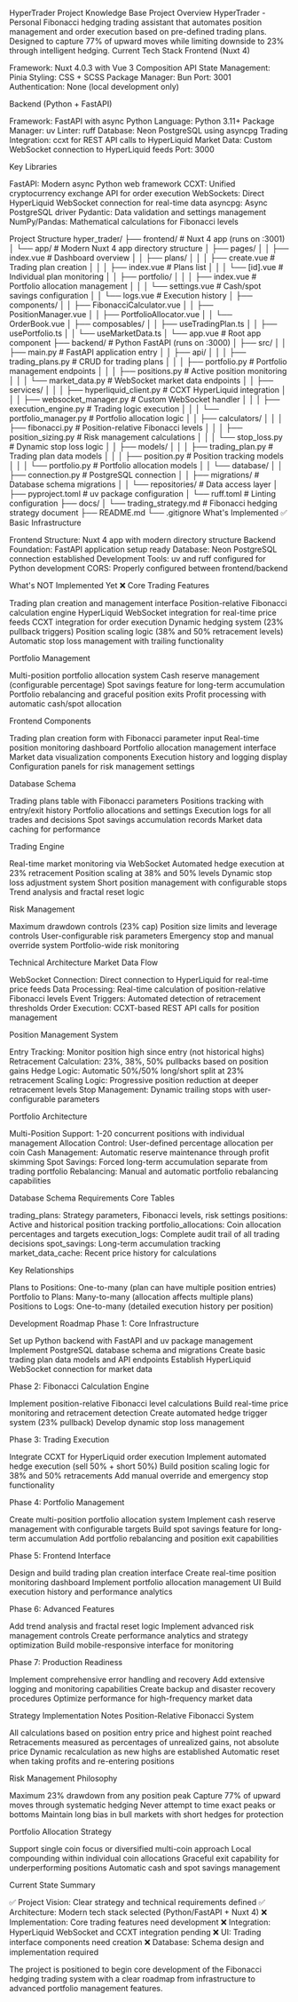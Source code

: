 HyperTrader Project Knowledge Base
Project Overview
HyperTrader - Personal Fibonacci hedging trading assistant that automates position management and order execution based on pre-defined trading plans. Designed to capture 77% of upward moves while limiting downside to 23% through intelligent hedging.
Current Tech Stack
Frontend (Nuxt 4)

Framework: Nuxt 4.0.3 with Vue 3 Composition API
State Management: Pinia
Styling: CSS + SCSS
Package Manager: Bun
Port: 3001
Authentication: None (local development only)

Backend (Python + FastAPI)

Framework: FastAPI with async Python
Language: Python 3.11+
Package Manager: uv
Linter: ruff
Database: Neon PostgreSQL using asyncpg
Trading Integration: ccxt for REST API calls to HyperLiquid
Market Data: Custom WebSocket connection to HyperLiquid feeds
Port: 3000

Key Libraries

FastAPI: Modern async Python web framework
CCXT: Unified cryptocurrency exchange API for order execution
WebSockets: Direct HyperLiquid WebSocket connection for real-time data
asyncpg: Async PostgreSQL driver
Pydantic: Data validation and settings management
NumPy/Pandas: Mathematical calculations for Fibonacci levels

Project Structure
hyper_trader/
├── frontend/                 # Nuxt 4 app (runs on :3001)
│   └── app/                  # Modern Nuxt 4 app directory structure
│       ├── pages/
│       │   ├── index.vue           # Dashboard overview
│       │   ├── plans/
│       │   │   ├── create.vue      # Trading plan creation
│       │   │   ├── index.vue       # Plans list
│       │   │   └── [id].vue        # Individual plan monitoring
│       │   ├── portfolio/
│       │   │   ├── index.vue       # Portfolio allocation management
│       │   │   └── settings.vue    # Cash/spot savings configuration
│       │   └── logs.vue            # Execution history
│       ├── components/
│       │   ├── FibonacciCalculator.vue
│       │   ├── PositionManager.vue
│       │   ├── PortfolioAllocator.vue
│       │   └── OrderBook.vue
│       ├── composables/
│       │   ├── useTradingPlan.ts
│       │   ├── usePortfolio.ts
│       │   └── useMarketData.ts
│       └── app.vue               # Root app component
├── backend/                  # Python FastAPI (runs on :3000)
│   ├── src/
│   │   ├── main.py                 # FastAPI application entry
│   │   ├── api/
│   │   │   ├── trading_plans.py    # CRUD for trading plans
│   │   │   ├── portfolio.py        # Portfolio management endpoints
│   │   │   ├── positions.py        # Active position monitoring
│   │   │   └── market_data.py      # WebSocket market data endpoints
│   │   ├── services/
│   │   │   ├── hyperliquid_client.py    # CCXT HyperLiquid integration
│   │   │   ├── websocket_manager.py     # Custom WebSocket handler
│   │   │   ├── execution_engine.py      # Trading logic execution
│   │   │   └── portfolio_manager.py     # Portfolio allocation logic
│   │   ├── calculators/
│   │   │   ├── fibonacci.py        # Position-relative Fibonacci levels
│   │   │   ├── position_sizing.py  # Risk management calculations
│   │   │   └── stop_loss.py        # Dynamic stop loss logic
│   │   ├── models/
│   │   │   ├── trading_plan.py     # Trading plan data models
│   │   │   ├── position.py         # Position tracking models
│   │   │   └── portfolio.py        # Portfolio allocation models
│   │   └── database/
│   │       ├── connection.py       # PostgreSQL connection
│   │       ├── migrations/         # Database schema migrations
│   │       └── repositories/       # Data access layer
│   ├── pyproject.toml             # uv package configuration
│   └── ruff.toml                  # Linting configuration
├── docs/
│   └── trading_strategy.md        # Fibonacci hedging strategy document
├── README.md
└── .gitignore
What's Implemented ✅
Basic Infrastructure

Frontend Structure: Nuxt 4 app with modern directory structure
Backend Foundation: FastAPI application setup ready
Database: Neon PostgreSQL connection established
Development Tools: uv and ruff configured for Python development
CORS: Properly configured between frontend/backend

What's NOT Implemented Yet ❌
Core Trading Features

 Trading plan creation and management interface
 Position-relative Fibonacci calculation engine
 HyperLiquid WebSocket integration for real-time price feeds
 CCXT integration for order execution
 Dynamic hedging system (23% pullback triggers)
 Position scaling logic (38% and 50% retracement levels)
 Automatic stop loss management with trailing functionality

Portfolio Management

 Multi-position portfolio allocation system
 Cash reserve management (configurable percentage)
 Spot savings feature for long-term accumulation
 Portfolio rebalancing and graceful position exits
 Profit processing with automatic cash/spot allocation

Frontend Components

 Trading plan creation form with Fibonacci parameter input
 Real-time position monitoring dashboard
 Portfolio allocation management interface
 Market data visualization components
 Execution history and logging display
 Configuration panels for risk management settings

Database Schema

 Trading plans table with Fibonacci parameters
 Positions tracking with entry/exit history
 Portfolio allocations and settings
 Execution logs for all trades and decisions
 Spot savings accumulation records
 Market data caching for performance

Trading Engine

 Real-time market monitoring via WebSocket
 Automated hedge execution at 23% retracement
 Position scaling at 38% and 50% levels
 Dynamic stop loss adjustment system
 Short position management with configurable stops
 Trend analysis and fractal reset logic

Risk Management

 Maximum drawdown controls (23% cap)
 Position size limits and leverage controls
 User-configurable risk parameters
 Emergency stop and manual override system
 Portfolio-wide risk monitoring

Technical Architecture
Market Data Flow

WebSocket Connection: Direct connection to HyperLiquid for real-time price feeds
Data Processing: Real-time calculation of position-relative Fibonacci levels
Event Triggers: Automated detection of retracement thresholds
Order Execution: CCXT-based REST API calls for position management

Position Management System

Entry Tracking: Monitor position high since entry (not historical highs)
Retracement Calculation: 23%, 38%, 50% pullbacks based on position gains
Hedge Logic: Automatic 50%/50% long/short split at 23% retracement
Scaling Logic: Progressive position reduction at deeper retracement levels
Stop Management: Dynamic trailing stops with user-configurable parameters

Portfolio Architecture

Multi-Position Support: 1-20 concurrent positions with individual management
Allocation Control: User-defined percentage allocation per coin
Cash Management: Automatic reserve maintenance through profit skimming
Spot Savings: Forced long-term accumulation separate from trading portfolio
Rebalancing: Manual and automatic portfolio rebalancing capabilities

Database Schema Requirements
Core Tables

trading_plans: Strategy parameters, Fibonacci levels, risk settings
positions: Active and historical position tracking
portfolio_allocations: Coin allocation percentages and targets
execution_logs: Complete audit trail of all trading decisions
spot_savings: Long-term accumulation tracking
market_data_cache: Recent price history for calculations

Key Relationships

Plans to Positions: One-to-many (plan can have multiple position entries)
Portfolio to Plans: Many-to-many (allocation affects multiple plans)
Positions to Logs: One-to-many (detailed execution history per position)

Development Roadmap
Phase 1: Core Infrastructure

Set up Python backend with FastAPI and uv package management
Implement PostgreSQL database schema and migrations
Create basic trading plan data models and API endpoints
Establish HyperLiquid WebSocket connection for market data

Phase 2: Fibonacci Calculation Engine

Implement position-relative Fibonacci level calculations
Build real-time price monitoring and retracement detection
Create automated hedge trigger system (23% pullback)
Develop dynamic stop loss management

Phase 3: Trading Execution

Integrate CCXT for HyperLiquid order execution
Implement automated hedge execution (sell 50% + short 50%)
Build position scaling logic for 38% and 50% retracements
Add manual override and emergency stop functionality

Phase 4: Portfolio Management

Create multi-position portfolio allocation system
Implement cash reserve management with configurable targets
Build spot savings feature for long-term accumulation
Add portfolio rebalancing and position exit capabilities

Phase 5: Frontend Interface

Design and build trading plan creation interface
Create real-time position monitoring dashboard
Implement portfolio allocation management UI
Build execution history and performance analytics

Phase 6: Advanced Features

Add trend analysis and fractal reset logic
Implement advanced risk management controls
Create performance analytics and strategy optimization
Build mobile-responsive interface for monitoring

Phase 7: Production Readiness

Implement comprehensive error handling and recovery
Add extensive logging and monitoring capabilities
Create backup and disaster recovery procedures
Optimize performance for high-frequency market data

Strategy Implementation Notes
Position-Relative Fibonacci System

All calculations based on position entry price and highest point reached
Retracements measured as percentages of unrealized gains, not absolute price
Dynamic recalculation as new highs are established
Automatic reset when taking profits and re-entering positions

Risk Management Philosophy

Maximum 23% drawdown from any position peak
Capture 77% of upward moves through systematic hedging
Never attempt to time exact peaks or bottoms
Maintain long bias in bull markets with short hedges for protection

Portfolio Allocation Strategy

Support single coin focus or diversified multi-coin approach
Local compounding within individual coin allocations
Graceful exit capability for underperforming positions
Automatic cash and spot savings management

Current State Summary

✅ Project Vision: Clear strategy and technical requirements defined
✅ Architecture: Modern tech stack selected (Python/FastAPI + Nuxt 4)
❌ Implementation: Core trading features need development
❌ Integration: HyperLiquid WebSocket and CCXT integration pending
❌ UI: Trading interface components need creation
❌ Database: Schema design and implementation required

The project is positioned to begin core development of the Fibonacci hedging trading system with a clear roadmap from infrastructure to advanced portfolio management features.